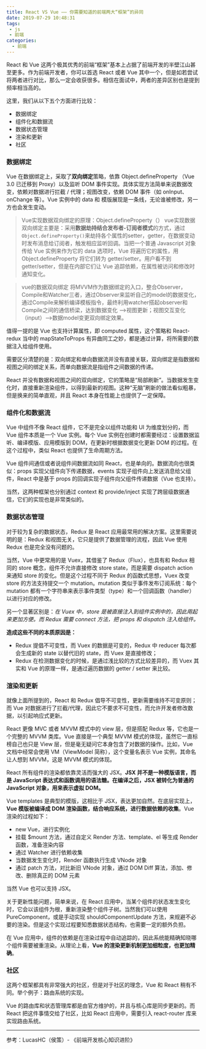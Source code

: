 ```yaml
---
title: React VS Vue —— 你需要知道的前端两大“框架”的异同
date: 2019-07-29 10:48:31
tags:
 - js
 - 前端
categories:
  - 前端
---
```


React 和 Vue 这两个极其优秀的前端“框架”基本上占据了前端开发的半壁江山甚至更多。作为前端开发者，你可以首选 React 或者 Vue 其中一个，但是如若尝试将两者进行对比，那么一定会收获很多。相信在面试中，两者的差异区别也是提到频率相当高的。

这里，我们从以下五个方面进行比较：
- 数据绑定
- 组件化和数据流
- 数据状态管理
- 渲染和更新
- 社区

<!-- more -->

### 数据绑定

Vue 在数据绑定上，采取了**双向绑定**策略，依靠 Object.defineProperty （Vue 3.0 已迁移到 Proxy）以及监听 DOM 事件实现。具体实现方法简单来说数据改变，依赖对数据进行拦截 / 代理；视图改变，依赖 DOM 事件（如 onInput、onChange 等）。Vue 实例中的 data 和 模版展现是一条线，无论谁被修改，另一方也会发生变动。

> Vue实现数据双向绑定的原理：Object.defineProperty（）
vue实现数据双向绑定主要是：采用**数据劫持结合发布者-订阅者模式**的方式，通过`Object.defineProperty()`来劫持各个属性的setter，getter，在数据变动时发布消息给订阅者，触发相应监听回调。当把一个普通 Javascript 对象传给 Vue 实例来作为它的 data 选项时，Vue 将遍历它的属性，用 Object.defineProperty 将它们转为 getter/setter。用户看不到 getter/setter，但是在内部它们让 Vue 追踪依赖，在属性被访问和修改时通知变化。

> vue的数据双向绑定 将MVVM作为数据绑定的入口，整合Observer，Compile和Watcher三者，通过Observer来监听自己的model的数据变化，通过Compile来解析编译模板指令，最终利用watcher搭起observer和Compile之间的通信桥梁，达到数据变化 —>视图更新；视图交互变化（input）—>数据model变更双向绑定效果。

值得一提的是 Vue 也支持计算属性，即 computed 属性，这个策略和 React-redux 当中的 mapStateToProps 有异曲同工之妙，都是通过计算，将所需要的数据注入给组件使用。

需要区分清楚的是：双向绑定和单向数据流并没有直接关联，双向绑定是指数据和视图之间的绑定关系，而单向数据流是指组件之间数据的传递。

React 并没有数据和视图之间的双向绑定，它的策略是“局部刷新”。当数据发生变化时，直接重新渲染组件，以得到最新的视图。这种“无脑”刷新的做法看似粗暴，但是换来的简单直观，并且 React 本身在性能上也提供了一定保障。

### 组件化和数据流

Vue 中组件不像 React 组件，它不是完全以组件功能和 UI 为维度划分的，而 Vue 组件本质是一个 Vue 实例。每个 Vue 实例在创建时都需要经过：设置数据监听、编译模版、应用模版到 DOM，在更新时根据数据变化更新 DOM 的过程。在这个过程中，类似 React 也提供了生命周期方法。

Vue 组件间通信或者说组件间数据流如同 React，也是单向的。数据流向也很类似：props 实现父组件向下传递数据，events 实现子组件向上发送消息给父组件，React 中是基于 props 的回调实现子组件向父组件传递数据（Vue 也支持）。

当然，这两种框架也分别通过 context 和 provide/inject 实现了跨层级数据通信，它们的实现也是非常类似的。

### 数据状态管理

对于较为复杂的数据状态，Redux 是 React 应用最常用的解决方案。这里需要说明的是：Redux 和视图无关，它只是提供了数据管理的流程，因此 Vue 使用 Redux 也是完全没有问题的。

当然，Vue 中更常用的是 Vuex，其借鉴了 Redux（Flux），也具有和 Redux 相同的 store 概念，组件不允许直接修改 store state，而是需要 dispatch action 来通知 store 的变化。但是这个过程不同于 Redux 的函数式思想，Vuex 改变 store 的方法支持提交一个 mutation。mutation 类似于事件发布订阅系统：每个 mutation 都有一个字符串来表示事件类型（type）和一个回调函数（handler）以进行对应的修改。

另一个显著区别是：*在 Vuex 中，store 是被直接注入到组件实例中的，因此用起来更加方便。而 Redux 需要 connect 方法，把 props 和 dispatch 注入给组件。*

**造成这些不同的本质原因是：**

- Redux 提倡不可变性，而 Vuex 的数据是可变的，Redux 中 reducer 每次都会生成新的 state 以替代旧的 state，而 Vuex 是直接修改；
- Redux 在检测数据变化的时候，是通过浅比较的方式比较差异的，而 Vuex 其实和 Vue 的原理一样，是通过遍历数据的 getter / setter 来比较。

### 渲染和更新

就像上面所提到的，React 和 Redux 倡导不可变性，更新需要维持不可变原则；而 Vue 对数据进行了拦截/代理，因此它不要求不可变性，而允许开发者修改数据，以引起响应式更新。

React 更像 MVC 或者 MVVM 模式中的 view 层，但是搭配 Redux 等，它也是一个完整的 MVVM 类库。Vue 直接是一个典型 MVVM 模式的体现，虽然它一直标榜自己也只是 View 层，但是毫无疑问它本身包含了对数据的操作。比如，Vue 文档中经常会使用 VM（ViewModel 简称），这个变量名表示 Vue 实例，其命名让人想到 MVVM，这是 MVVM 模式的体现。

React 所有组件的渲染都依靠灵活而强大的 JSX。**JSX 并不是一种模版语言，而是 JavaScript 表达式和函数调用的语法糖。在编译之后，JSX 被转化为普通的 JavaScript 对象，用来表示虚拟 DOM。**

Vue templates 是典型的模版，这相比于 JSX，表达更加自然。在底层实现上，
**Vue 模版被编译成 DOM 渲染函数，结合响应系统，进行数据依赖的收集**。Vue 渲染的过程如下：

* new Vue，进行实例化
* 挂载 $mount 方法，通过自定义 Render 方法、template、el 等生成 Render 函数，准备渲染内容
* 通过 Watcher 进行依赖收集
* 当数据发生变化时，Render 函数执行生成 VNode 对象
* 通过 patch 方法，对比新旧 VNode 对象，通过 DOM Diff 算法，添加、修改、删除真正的 DOM 元素

当然 Vue 也可以支持 JSX。

关于更新性能问题，简单来说，在 React 应用中，当某个组件的状态发生变化时，它会以该组件为根，重新渲染整个组件子树。当然我们可以使用 PureComponent，或是手动实现 shouldComponentUpdate 方法，来规避不必要的渲染。但是这个实现过程要知悉数据状态结构，也需要一定的额外负担。

在 Vue 应用中，组件的依赖是在渲染过程中自动追踪的，因此系统能精确知晓哪个组件需要被重渲染。从理论上看，**Vue 的渲染更新机制更加细粒度，也更加精确**。

### 社区

这两个框架都具有非常强大的社区，但是对于社区的理念，Vue 和 React 稍有不同。举个例子：路由系统的实现。

Vue 的路由库和状态管理库都是由官方维护的，并且与核心库是同步更新的。而 React 把这件事情交给了社区，比如 React 应用中，需要引入 react-router 库来实现路由系统。


---

参考：LucasHC（侯策）- 《前端开发核心知识进阶》